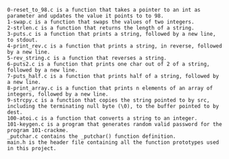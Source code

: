 	0-reset_to_98.c is a function that takes a pointer to an int as parameter and updates the value it points to to 98.
	1-swap.c is a function that swaps the values of two integers.
	2-strlen.c is a function that returns the length of a string.
	3-puts.c is a function that prints a string, followed by a new line, to stdout.
	4-print_rev.c is a function that prints a string, in reverse, followed by a new line.
	5-rev_string.c is a function that reverses a string.
	6-puts2.c is a function that prints one char out of 2 of a string, followed by a new line.
	7-puts_half.c is a function that prints half of a string, followed by a new line.
	8-print_array.c is a function that prints n elements of an array of integers, followed by a new line.
	9-strcpy.c is a function that copies the string pointed to by src, including the terminating null byte (\0), to the buffer pointed to by dest.
	100-atoi.c is a function that converts a string to an integer.
	101-keygen.c is a program that generates random valid password for the program 101-crackme.
	_putchar.c contains the _putchar() function definition.
	main.h is the header file containing all the function prototypes used in this project.
